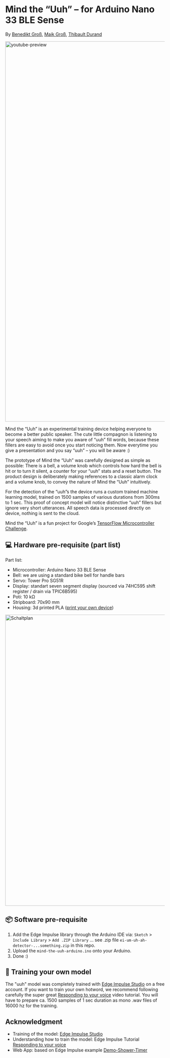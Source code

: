 # Mind the “Uuh” – for Arduino Nano 33 BLE Sense

By [Benedikt Groß](https://benedikt-gross.de), [Maik Groß](https://twitter.com/thatsmaik), [Thibault Durand](http://thibault-durand.fr/)

<a href="https://www.youtube.com/watch?v=dL7eOMNSxFU">
<img width="1198" alt="youtube-preview" src="https://user-images.githubusercontent.com/480224/125923954-603a0654-5f60-4715-a07b-063f04d0fd37.png">
</a>

Mind the “Uuh” is an experimental training device helping everyone to become a better public speaker. The cute little compagnon is listening  to your speech aiming to make you aware of “uuh” fill words, because  these fillers are easy to avoid once you start noticing them. Now  everytime you give a presentation and you say “uuh” – you will be aware  :)

The prototype of Mind the “Uuh” was carefully designed as simple as  possible: There is a bell, a volume knob which controls how hard the  bell is hit or to turn it silent, a counter for your “uuh” stats and a  reset button. The product design is deliberately making references to a  classic alarm clock and a volume knob, to convey the nature of Mind the  “Uuh” intuitively.

For the detection of the “uuh”s the device runs a custom trained  machine learning model, trained on 1500 samples of various durations  from 300ms to 1 sec. This proof of concept model will notice distinctive “uuh” fillers but ignore very short utterances. All speech data is  processed directly on device, nothing is sent to the cloud.

Mind the “Uuh” is a fun project for Google’s [TensorFlow Microcontroller Challenge](https://experiments.withgoogle.com/tfmicrochallenge).


## 💻 Hardware pre-requisite (part list)

Part list:

- Microcontroller: Arduino Nano 33 BLE Sense
- Bell: we are using a standard bike bell for handle bars
- Servo: Tower Pro SG51R
- Display: standart seven segment display (sourced via 74HC595 shift register / drain via TPIC6B595)
- Poti: 10 kΩ
- Stripboard: 70x90 mm
- Housing: 3d printed PLA ([print your own device](https://www.thingiverse.com/thing:4910005))

<img width="917" alt="Schaltplan" src="https://user-images.githubusercontent.com/22634579/125507002-233a45cb-7864-49ac-b12a-1f4a21d7f469.png">


## 📦 Software pre-requisite

1. Add the Edge Impulse library through the Arduino IDE via: `Sketch` > `Include Library` > `Add .ZIP Library` ... see .zip file `ei-um-uh-ah-detector-...something.zip` in this repo.
2. Upload the `mind-the-uuh-arduino.ino` onto your Arduino.
3. Done :)


## 💪 Training your own model

The "uuh" model was completely trained with [Edge Impulse Studio](https://studio.edgeimpulse.com/) on a free account. If you want to train your own hotword, we recommend following carefully the super great [Responding to your voice](https://docs.edgeimpulse.com/docs/responding-to-your-voice) video tutorial. You will have to prepare ca. 1500 samples of 1 sec duration as mono .wav files of 16000 hz for the training.


## Acknowledgment

- Training of the model: [Edge Impulse Studio](https://studio.edgeimpulse.com/)
- Understanding how to train the model: Edge Impulse Tutorial [Responding to your voice](https://docs.edgeimpulse.com/docs/responding-to-your-voice)
- Web App: based on Edge Impulse example [Demo-Shower-Timer]( https://github.com/edgeimpulse/demo-shower-timer)
